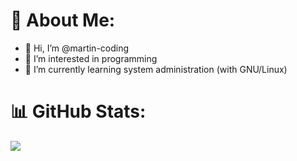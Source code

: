 # 💫 About Me:
- 👋 Hi, I’m @martin-coding
- 👀 I’m interested in programming
- 🌱 I’m currently learning system administration (with GNU/Linux)

# 📊 GitHub Stats:
![](https://github-readme-stats.vercel.app/api/top-langs/?username=martin-coding&theme=dark&show_icons=true&hide_border=true&layout=compact)
